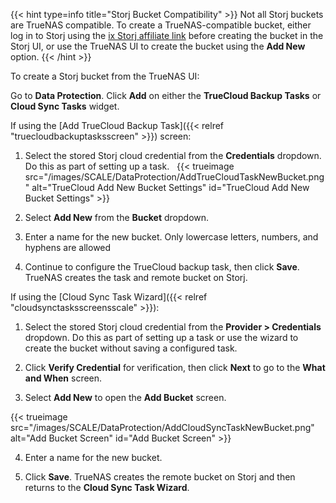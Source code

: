 &NewLine;

{{< hint type=info title="Storj Bucket Compatibility" >}}
Not all Storj buckets are TrueNAS compatible.
To create a TrueNAS-compatible bucket, either log in to Storj using the [ix Storj affiliate link](https://us1.storj.io/signup?partner=ix-storj-1) before creating the bucket in the Storj UI, or use the TrueNAS UI to create the bucket using the **Add New** option.
{{< /hint >}}

To create a Storj bucket from the TrueNAS UI:

Go to **Data Protection**.
Click **Add** on either the **TrueCloud Backup Tasks** or **Cloud Sync Tasks** widget.

If using the [Add TrueCloud Backup Task]({{< relref "truecloudbackuptasksscreen" >}}) screen:

1. Select the stored Storj cloud credential from the **Credentials** dropdown.
   Do this as part of setting up a task.
  
 {{< trueimage src="/images/SCALE/DataProtection/AddTrueCloudTaskNewBucket.png" alt="TrueCloud Add New Bucket Settings" id="TrueCloud Add New Bucket Settings" >}}

2. Select **Add New** from the **Bucket** dropdown.

3. Enter a name for the new bucket. Only lowercase letters, numbers, and hyphens are allowed

4. Continue to configure the TrueCloud backup task, then click **Save**.
   TrueNAS creates the task and remote bucket on Storj.

If using the [Cloud Sync Task Wizard]({{< relref "cloudsynctasksscreensscale" >}}):

1. Select the stored Storj cloud credential from the **Provider > Credentials** dropdown.
 Do this as part of setting up a task or use the wizard to create the bucket without saving a configured task.

2. Click **Verify Credential** for verification, then click **Next** to go to the **What and When** screen.

3. Select **Add New** to open the **Add Bucket** screen.

 {{< trueimage src="/images/SCALE/DataProtection/AddCloudSyncTaskNewBucket.png" alt="Add Bucket Screen" id="Add Bucket Screen" >}}

4. Enter a name for the new bucket.

5. Click **Save**.
   TrueNAS creates the remote bucket on Storj and then returns to the **Cloud Sync Task Wizard**.